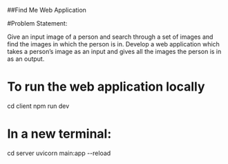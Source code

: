 ##Find Me Web Application

#Problem Statement:

Give an input image of a person and search through a set of images and find the images in which the person is in. Develop a web application which takes a person’s image as an input and gives all the images the person is in as an output.

# To run the web application locally
cd client
npm run dev
# In a new terminal:
cd server
uvicorn main:app --reload
